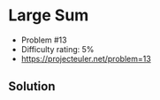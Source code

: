 # Large Sum

* Problem #13
* Difficulty rating: 5%
* https://projecteuler.net/problem=13

## Solution
